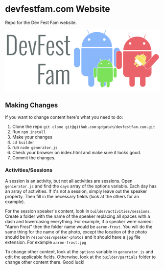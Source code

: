 # devfestfam.com Website

Repo for the Dev Fest Fam website.

![devfestfam.com logo](resources/devfest-logo.png)

## Making Changes

If you want to change content here's what you need to do:

 1. Clone the repo `git clone git@github.com:gdgutah/devfestfam.com.git`
 2. Run `npm install`
 3. Make your changes
 4. `cd builder`
 5. run `node generator.js`
 6. Check your browser on index.html and make sure it looks good.
 7. Commit the changes.

### Activities/Sessions

A session is an activity, but not all activities are sessions. Open `genierator.js` and find the `days` array of the
options variable. Each day has an array of activities. If it's not a session, simply leave out the speaker property.
Then fill in the necessary fields (look at the others for an example).

For the session speaker's content, look in `builder/activities/sessions`. Create a folder with the name of the speaker
replacing all spaces with a dash and lowercasing everything. For example, if a speaker were named: "Aaron Frost" then
the folder name would be `aaron-frost`. You will do the same thing for the name of the photo, except the location of
the photo should be in `resources/speaker-photos` and it should have a `jpg` file extension. For example `aaron-frost.jpg`

To change other content, look at the `options` variable in `generator.js` and edit the applicable fields. Otherwise,
look at the `builder/partials` folder to change other content there. Good luck!